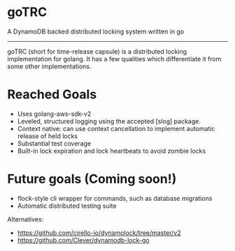 # goTRC 
A DynamoDB backed distributed locking system written in go

---------

goTRC (short for time-release capsule) is a distributed locking implementation for
golang. It has a few qualities which differentiate it from some other implementations.

# Reached Goals
- Uses golang-aws-sdk-v2
- Leveled, structured logging using the accepted [slog] package.
- Context native: can use context cancellation to implement automatic release of held locks
- Substantial test coverage
- Built-in lock expiration and lock heartbeats to avoid zombie locks

# Future goals (Coming soon!)
- flock-style cli wrapper for commands, such as database migrations
- Automatic distributed testing suite

Alternatives:
- https://github.com/cirello-io/dynamolock/tree/master/v2
- https://github.com/Clever/dynamodb-lock-go

